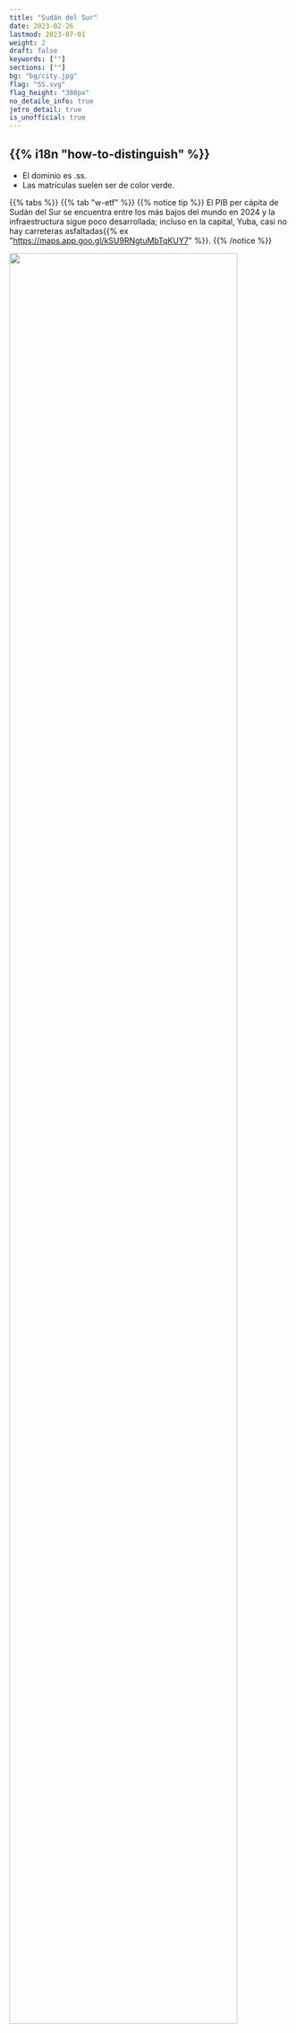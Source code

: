 ```yaml
---
title: "Sudán del Sur"
date: 2023-02-26
lastmod: 2023-07-01
weight: 2
draft: false
keywords: [""]
sections: [""]
bg: "bg/city.jpg"
flag: "SS.svg"
flag_height: "380px"
no_detaile_info: true
jetro_detail: true
is_unofficial: true
---
```


<div class="main-desciption country-description">
    <h2 class="section-title">{{% i18n "how-to-distinguish" %}}</h2>
    <ul class="rule-list">
        <li>El dominio es <span class="quiz">.ss</span>.</li>
        <li>Las matrículas suelen ser de color verde.</li>
    </ul>
</div>

{{% tabs %}}
{{% tab "w-etf" %}}
{{% notice tip %}}
El PIB per cápita de Sudán del Sur se encuentra entre los más bajos del mundo en 2024 y la infraestructura sigue poco desarrollada; incluso en la capital, Yuba, casi no hay carreteras asfaltadas{{% ex "https://maps.app.goo.gl/kSU9RNgtuMbTqKUY7" %}}.
{{% /notice %}}

<div class="googlemap-if unclickable">
<img src="/rule/africa/southsudan/1083px-Juba_sudan.jpg" width="90%">
</div>

{{% notice tip %}}
Es común ver viviendas con techos cónicos característicos{{% ex "https://maps.app.goo.gl/cnDNAYqadThQGYHg8" "https://maps.app.goo.gl/XbdoPQHp7bfjbLsbA" %}}.
{{% /notice %}}

<div class="googlemap-if no-margin">
<p><a href="https://commons.wikimedia.org/wiki/File:Houses,_south_of_Bor_Town.jpg#/media/File:Houses,_south_of_Bor_Town.jpg"><img src="https://upload.wikimedia.org/wikipedia/commons/7/7f/Houses%2C_south_of_Bor_Town.jpg" alt="Houses, south of Bor Town (Brendan Tuttle, 2010)" width="90%"></a></p><p><a href="//commons.wikimedia.org/wiki/User:Mr_leroy_playpus" title="User:Mr leroy playpus">Mr leroy playpus</a> - Obra propia, <a href="https://creativecommons.org/licenses/by/4.0" title="Creative Commons Attribution 4.0">CC BY 4.0</a>, <a href="https://commons.wikimedia.org/w/index.php?curid=148848116">enlace</a></p>
</div>

{{% /tab %}}
{{% /tabs %}}
